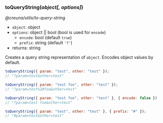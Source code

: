 ### toQueryString(_object[, options]_)

_@creuna/utils/to-query-string_

* `object`: object
* `options`: object || bool (bool is used for `encode`)
  * `encode`: bool (default `true`)
  * `prefix`: string (default `'?'`)
* returns: string

Creates a query string representation of `object`. Encodes object values by default.

```js
toQueryString({ param: "test", other: "test" });
// "?param=test&other=test"

toQueryString({ param: "test foo", other: "test" });
// "?param=test%20foo&other=test"

toQueryString({ param: "test foo", other: "test" }, { encode: false });
// "?param=test foo&other=test"

toQueryString({ param: "test", other: "test" }, { prefix: "#" });
// "#param=test&other=test"
```
